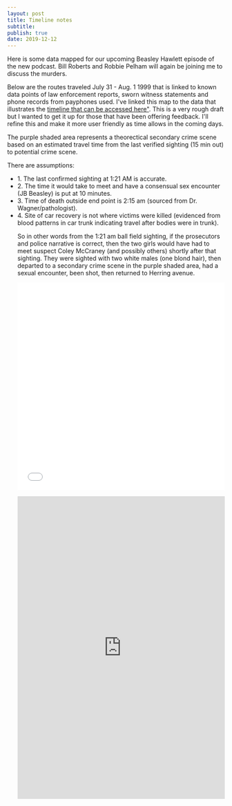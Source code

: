 ```yaml
---
layout: post
title: Timeline notes
subtitle: 
publish: true
date: 2019-12-12
---
```


Here is some data mapped for our upcoming Beasley Hawlett episode of the new podcast. Bill Roberts and Robbie Pelham will again be joining me to discuss the murders. 
<p>Below are the routes traveled July 31 - Aug. 1 1999 that is linked to known data points of law enforcement reports, sworn witness statements and phone records from payphones used.
I've linked this map to the data that illustrates the <a href="http://jonkalev.com/bh-timeline/">timeline that can be accessed here"</a>. This is a very rough draft but I wanted to get it up for those that have been offering feedback. I'll refine this and make it more user friendly as time allows in the coming days.
<p>
The purple shaded area represents a theorectical secondary crime scene based on an estimated travel time from the last verified sighting (15 min out) to potential crime scene. 
  <p>There are assumptions:<p>
<ul>
  <li>1. The last confirmed sighting at 1:21 AM is accurate.</li>
<li>2. The time it would take to meet and have a consensual sex encounter (JB Beasley) is put at 10 minutes.</li>
<li>3. Time of death outside end point is 2:15 am (sourced from Dr. Wagner/pathologist).</li>
<li>4. Site of car recovery is not where victims were killed (evidenced from blood patterns in car trunk indicating travel after bodies were in trunk).</li>
<p>
So in other words from the 1:21 am ball field sighting, if the prosecutors and police narrative is correct, then the two girls would have had to meet suspect Coley McCraney (and possibly others)  shortly after that sighting. They were sighted with two white males (one blond hair), then departed to a secondary crime scene in the purple shaded area, had a sexual encounter, been shot, then returned to Herring avenue.   
<p>

<style>.embed-container {position: relative; padding-bottom: 100%; height: 0; max-width: 100%;} .embed-container iframe, .embed-container object, .embed-container iframe{position: absolute; top: 0; left: 0; width: 100%; height: 100%;} small{position: absolute; z-index: 40; bottom: 0; margin-bottom: -15px;}</style><div class="embed-container"><iframe width="800" height="800" frameborder="0" scrolling="no" marginheight="0" marginwidth="0" title="Beasley Hawlett Murders" src="//carroll.maps.arcgis.com/apps/Embed/index.html?webmap=5f35d55d9a604c0ca1b87232c22ebe0b&extent=-85.9148,31.2531,-84.9631,31.6748&home=true&zoom=true&previewImage=false&scale=false&disable_scroll=false&theme=light"></iframe></div>


<p>
  <iframe src='https://cdn.knightlab.com/libs/timeline3/latest/embed/index.html?source=1Kx6HveAG-PIUcau7DZXcjseRXzToVDvu0lpETPeQ3IQ&font=Default&lang=en&initial_zoom=2&height=700' width='100%' height='700' webkitallowfullscreen mozallowfullscreen allowfullscreen frameborder='0'></iframe>
